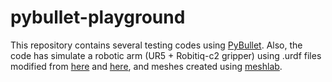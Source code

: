 # pybullet-playground
This repository contains several testing codes using [PyBullet](https://pypi.python.org/pypi/pybullet). Also, the code has simulate a robotic arm (UR5 + Robitiq-c2 gripper) using .urdf files modified from [here](https://github.com/ros-industrial/universal_robot) and [here](https://github.com/ros-industrial/robotiq), and meshes created using [meshlab](http://www.meshlab.net/).
